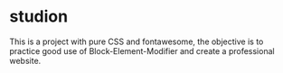 # studion
This is a project with pure CSS and fontawesome, the objective is to practice good use of Block-Element-Modifier and create a professional website.
